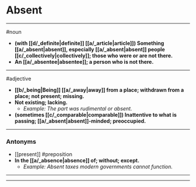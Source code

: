 # Absent
---
#noun
- **(with [[d/_definite|definite]] [[a/_article|article]]) Something [[a/_absent|absent]], especially [[a/_absent|absent]] people [[c/_collectively|collectively]]; those who were or are not there.**
- **An [[a/_absentee|absentee]]; a person who is not there.**
---
#adjective
- **[[b/_being|Being]] [[a/_away|away]] from a place; withdrawn from a place; not present; missing.**
- **Not existing; lacking.**
	- _Example: The part was rudimental or absent._
- **(sometimes [[c/_comparable|comparable]]) Inattentive to what is passing; [[a/_absent|absent]]-minded; preoccupied.**
---
### Antonyms
- [[present]]
#preposition
- **In the [[a/_absence|absence]] of; without; except.**
	- _Example: Absent taxes modern governments cannot function._
---
---
